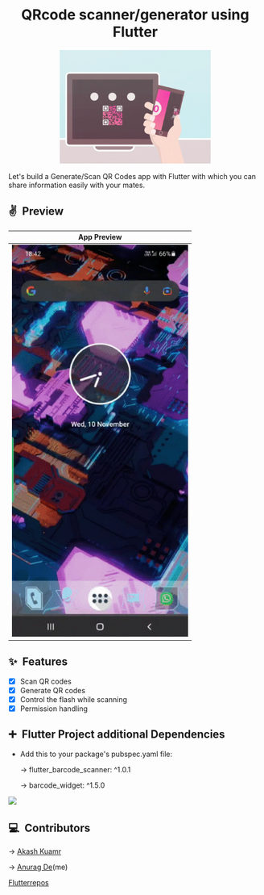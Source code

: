
<h1 align="center" >QRcode scanner/generator using Flutter</h1>
<p align="center">
  <img width="300" src="https://github.com/404S-retr0/Barcode_scanner_using_Flutter/blob/main/QR-Code11-min.gif">
</p>
Let's build a Generate/Scan QR Codes app with Flutter with which you can share information easily with your mates.

## ✌&ensp;Preview

|              App Preview             |
| :----------------------------------: |
| <img src="https://github.com/404S-retr0/Barcode_scanner_using_Flutter/blob/main/ezgif-3-fe53cee7f7d0.gif" width="350">|

## ✨&ensp;Features
* [x] Scan QR codes
* [x] Generate QR codes
* [x] Control the flash while scanning
* [x] Permission handling

## ➕&ensp;Flutter Project additional Dependencies

* Add this to your package's pubspec.yaml file:
  
  -> flutter_barcode_scanner: ^1.0.1
  
  -> barcode_widget: ^1.5.0

<img src="https://github.com/404S-retr0/QRcode_scanner_using_Flutter/blob/main/Screen%20Recording%20(11-Nov-21%201-31-51%20AM).gif" width="1800">

## 💻&ensp;Contributors
->
<a href= "https://www.linkedin.com/in/akash-kumar-8249311bb/">Akash Kuamr</a>

->
<a href= "https://www.linkedin.com/in/anurag-de-404s-retr0/">Anurag De</a>(me)


<a href="https://flutterrepos.com/lib/404S-retr0-QRcode_scanner_using_Flutter-flutter-utilities">Flutterrepos</a>

